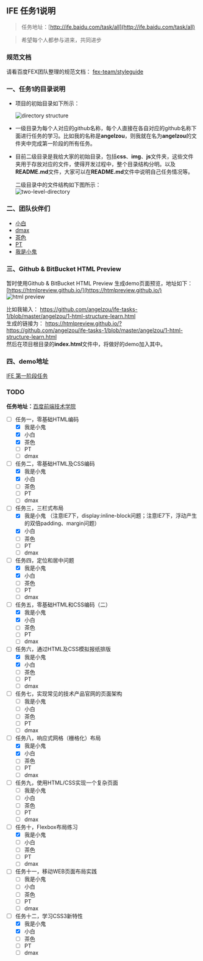 ﻿## IFE 任务1说明


> 任务地址：[http://ife.baidu.com/task/all](http://ife.baidu.com/task/all)

> 希望每个人都参与进来，共同进步

### 规范文档
请看百度FEX团队整理的规范文档：
[fex-team/styleguide](https://github.com/fex-team/styleguide/blob/master/project.md)

### 一、任务1的目录说明
* 项目的初始目录如下所示：

	![directory structure](img/directory-structure.png)

* 一级目录为每个人对应的github名称，每个人直接在各自对应的github名称下面进行任务的学习。比如我的名称是**angelzou**，则我就在名为**angelzou**的文件夹中完成第一阶段的所有任务。


* 目前二级目录是我给大家的初始目录，包括**css**、**img**、**js**文件夹，这些文件夹用于存放对应的文件，使得开发过程中，整个目录结构分明。以及**README.md**文件，大家可以在**README.md**文件中说明自己任务情况等。       

	二级目录中的文件结构如下图所示：   
	![two-level-directory](img/two-level-directory.png)
	
### 二、团队伙伴们

* [小白](https://github.com/Geo-Fzu)
* [dmax](https://github.com/dmax666)
* [茶色](https://github.com/lanlanlu)
* [PT](https://github.com/PTKGEM)
* [我是小鬼](https://github.com/angelzou)

### 三、Github & BitBucket HTML Preview
暂时使用Github & BitBucket HTML Preview 生成demo页面预览，地址如下：   
[https://htmlpreview.github.io/](https://htmlpreview.github.io/)     
![html preview](img/html-preview.png)    

比如我输入： https://github.com/angelzou/ife-tasks-1/blob/master/angelzou/1-html-structure-learn.html  
生成的链接为： https://htmlpreview.github.io/?https://github.com/angelzou/ife-tasks-1/blob/master/angelzou/1-html-structure-learn.html    
然后在项目根目录的**index.html**文件中，将做好的demo加入其中。

### 四、demo地址
[IFE 第一阶段任务](https://htmlpreview.github.io/?https://github.com/angelzou/ife-tasks-1/blob/master/index.html)


### TODO
**任务地址：**[百度前端技术学院](http://ife.baidu.com/task/all)   

- [ ] 任务一，零基础HTML编码 
	- [x] 我是小鬼
	- [x] 小白
	- [x] 茶色
	- [ ] PT
	- [ ] dmax

- [ ] 任务二，零基础HTML及CSS编码 
	- [x] 我是小鬼
	- [x] 小白
	- [ ] 茶色
	- [ ] PT
	- [ ] dmax

- [ ] 任务三，三栏式布局
	- [x] 我是小鬼 （注意IE7下，display:inline-block问题；注意IE7下，浮动产生的双倍padding、margin问题）
	- [x] 小白
	- [ ] 茶色
	- [ ] PT
	- [ ] dmax

- [ ] 任务四，定位和居中问题
	- [x] 我是小鬼
	- [x] 小白
	- [ ] 茶色
	- [ ] PT
	- [ ] dmax

- [ ] 任务五，零基础HTML和CSS编码（二）
	- [x] 我是小鬼
	- [x] 小白
	- [ ] 茶色
	- [ ] PT
	- [ ] dmax

- [ ] 任务六，通过HTML及CSS模拟报纸排版
	- [x] 我是小鬼
	- [x] 小白
	- [ ] 茶色
	- [ ] PT
	- [ ] dmax

- [ ] 任务七，实现常见的技术产品官网的页面架构
	- [ ] 我是小鬼
	- [ ] 小白
	- [ ] 茶色
	- [ ] PT
	- [ ] dmax

- [ ] 任务八，响应式网格（栅格化）布局
	- [x] 我是小鬼
	- [x] 小白
	- [ ] 茶色
	- [ ] PT
	- [ ] dmax

- [ ] 任务九，使用HTML/CSS实现一个复杂页面
	- [ ] 我是小鬼
	- [ ] 小白
	- [ ] 茶色
	- [ ] PT
	- [ ] dmax

- [ ] 任务十，Flexbox布局练习
	- [x] 我是小鬼
	- [ ] 小白
	- [ ] 茶色
	- [ ] PT
	- [ ] dmax

- [ ] 任务十一，移动WEB页面布局实践
	- [ ] 我是小鬼
	- [ ] 小白
	- [ ] 茶色
	- [ ] PT
	- [ ] dmax

- [ ] 任务十二，学习CSS3新特性
	- [x] 我是小鬼
	- [x] 小白
	- [ ] 茶色
	- [ ] PT
	- [ ] dmax
